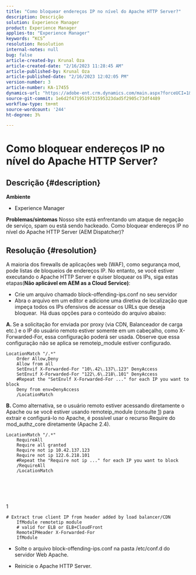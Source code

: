 ```yaml
---
title: "Como bloquear endereços IP no nível do Apache HTTP Server?"
description: Descrição
solution: Experience Manager
product: Experience Manager
applies-to: "Experience Manager"
keywords: “KCS”
resolution: Resolution
internal-notes: null
bug: false
article-created-by: Krunal Oza
article-created-date: "2/16/2023 11:28:45 AM"
article-published-by: Krunal Oza
article-published-date: "2/16/2023 12:02:05 PM"
version-number: 3
article-number: KA-17455
dynamics-url: "https://adobe-ent.crm.dynamics.com/main.aspx?forceUCI=1&pagetype=entityrecord&etn=knowledgearticle&id=9dedd710-edad-ed11-aad1-6045bd006793"
source-git-commit: 1e6d2f4719519731595323dad5f2905c73df4489
workflow-type: tm+mt
source-wordcount: '244'
ht-degree: 3%

---
```


# Como bloquear endereços IP no nível do Apache HTTP Server?

## Descrição {#description}

<b>Ambiente</b>
- Experience Manager



<b>Problemas/sintomas</b>
Nosso site está enfrentando um ataque de negação de serviço, spam ou está sendo hackeado. Como bloquear endereços IP no nível do Apache HTTP Server (AEM Dispatcher)?


## Resolução {#resolution}


A maioria dos firewalls de aplicações web (WAF), como segurança mod, pode listas de bloqueios de endereços IP. No entanto, se você estiver executando o Apache HTTP Server e quiser bloquear os IPs, siga estas etapas(<b>Não aplicável em AEM as a Cloud Service)</b>:

- Crie um arquivo chamado block-offending-ips.conf no seu servidor
- Abra o arquivo em um editor e adicione uma diretiva de localização que impeça todos os IPs ofensivos de acessar os URLs que deseja bloquear.  Há duas opções para o conteúdo do arquivo abaixo:


<b>A. </b>Se a solicitação for enviada por proxy (via CDN, Balanceador de carga etc.) e o IP do usuário remoto estiver somente em um cabeçalho, como X-Forwarded-For, essa configuração poderá ser usada. Observe que essa configuração não se aplica se remoteip_module estiver configurado.


```
LocationMatch "/.*"
    Order Allow,Deny
    Allow from all
    SetEnvif X-Forwarded-For "10\.42\.137\.123" DenyAccess
    SetEnvif X-Forwarded-For "122\.6\.218\.101" DenyAccess
    #Repeat the "SetEnvlf X-Forwarded-For ..." for each IP you want to block
    Deny from env=DenyAccess
    /LocationMatch
```




<b>B. </b>Como alternativa, se o usuário remoto estiver acessando diretamente o Apache ou se você estiver usando remoteip_module (consulte [1](https://helpx.adobe.com/experience-manager/kb/block-ips-apache-http-server.html#remoteip_module)) para extrair e configurá-lo no Apache, é possível usar o recurso Require do mod_authz_core diretamente (Apache 2.4).


```
LocationMatch "/.*"
    RequireAll
    Require all granted
    Require not ip 10.42.137.123
    Require not ip 122.6.218.101
    #Repeat the "Require not ip ..." for each IP you want to block
    /RequireAll
    /LocationMatch
```

<br><br> <br><br>
1


```
# Extract true client IP from header added by load balancer/CDN
    IfModule remotetip module
    # valid for ELB or ELB+CloudFront
    RemoteIPHeader X-Forwarded-For
    IfModule
```


- Solte o arquivo block-offending-ips.conf na pasta /etc/conf.d do servidor Web Apache.


- Reinicie o Apache HTTP Server.



